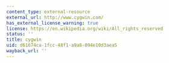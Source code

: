 ```yaml
---
content_type: external-resource
external_url: http://www.cygwin.com/
has_external_license_warning: true
license: https://en.wikipedia.org/wiki/All_rights_reserved
status: ''
title: cygwin
uid: d61674ca-1fcc-48f1-a9a8-094e10d3aea5
wayback_url: ''
---
```

